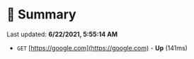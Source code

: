 # 📖 Summary
Last updated: **6/22/2021, 5:55:14 AM**

- `GET` [https://google.com](https://google.com) - **Up** (141ms)
